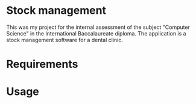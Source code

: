 # Stock management

This was my project for the internal assessment of the subject "Computer Science" in the International Baccalaureate diploma. 
The application is a stock management software for a dental clinic.

# Requirements

# Usage
